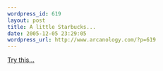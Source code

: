 ```yaml
--- 
wordpress_id: 619
layout: post
title: A little Starbucks...
date: 2005-12-05 23:29:05
wordpress_url: http://www.arcanology.com/?p=619
---
```

<a href="http://www.planetavp.com/alienlovespredator/strips/strip_144.jpg">Try this...</a>